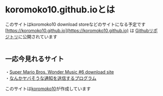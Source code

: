 # koromoko10.github.ioとは
このサイトはkoromoko10 download storeなどのサイトになる予定です<br>
[https://koromoko10.github.io](https://koromoko10.github.io) は [Githubリポジトリ](https://github.com/koromoko10/koromoko10.github.io)に公開されています<br><br>

## 一応今見れるサイト
・[Super Mario Bros. Wonder Music #6 download site](https://koromoko10.github.io/Scratch) <br>
・[なんかヤバそうな通知を送信するプログラム](https://koromoko10.github.io/notification) <br>

このサイトは[koromoko10](https://lit.link/koromoko10)が作成しています
